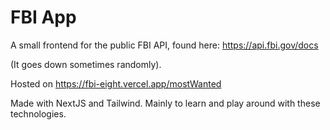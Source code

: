 # FBI App

A small frontend for the public FBI API, found here: https://api.fbi.gov/docs

(It goes down sometimes randomly).

Hosted on https://fbi-eight.vercel.app/mostWanted

Made with NextJS and Tailwind. Mainly to learn and play around with these technologies.
